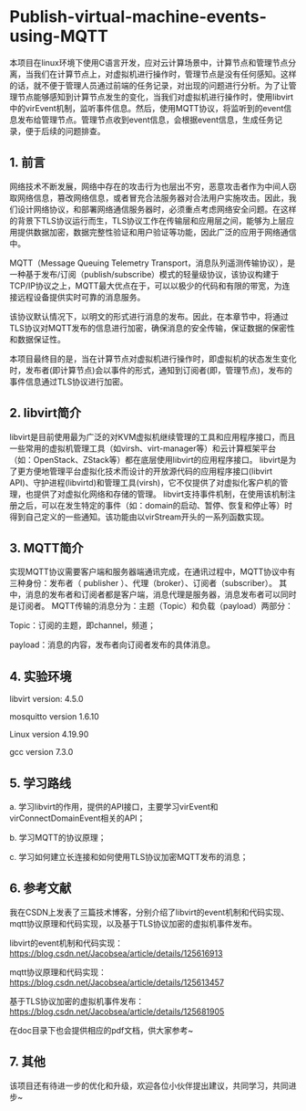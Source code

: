 # Publish-virtual-machine-events-using-MQTT
本项目在linux环境下使用C语言开发，应对云计算场景中，计算节点和管理节点分离，当我们在计算节点上，对虚拟机进行操作时，管理节点是没有任何感知。这样的话，就不便于管理人员通过前端的任务记录，对出现的问题进行分析。为了让管理节点能够感知到计算节点发生的变化，当我们对虚拟机进行操作时，使用libvirt中的virEvent机制，监听事件信息。然后，使用MQTT协议，将监听到的event信息发布给管理节点。管理节点收到event信息，会根据event信息，生成任务记录，便于后续的问题排查。

## 1. 前言
网络技术不断发展，网络中存在的攻击行为也层出不穷，恶意攻击者作为中间人窃取网络信息，篡改网络信息，或者冒充合法服务器对合法用户实施攻击。因此，我们设计网络协议，和部署网络通信服务器时，必须重点考虑网络安全问题。在这样的背景下TLS协议运行而生，TLS协议工作在传输层和应用层之间，能够为上层应用提供数据加密，数据完整性验证和用户验证等功能，因此广泛的应用于网络通信中。

MQTT（Message Queuing Telemetry Transport，消息队列遥测传输协议），是一种基于发布/订阅（publish/subscribe）模式的轻量级协议，该协议构建于TCP/IP协议之上，MQTT最大优点在于，可以以极少的代码和有限的带宽，为连接远程设备提供实时可靠的消息服务。

该协议默认情况下，以明文的形式进行消息的发布。因此，在本章节中，将通过TLS协议对MQTT发布的信息进行加密，确保消息的安全传输，保证数据的保密性和数据保证性。

本项目最终目的是，当在计算节点对虚拟机进行操作时，即虚拟机的状态发生变化时，发布者(即计算节点)会以事件的形式，通知到订阅者(即，管理节点)，发布的事件信息通过TLS协议进行加密。

## 2. libvirt简介
libvirt是目前使用最为广泛的对KVM虚拟机继续管理的工具和应用程序接口，而且一些常用的虚拟机管理工具（如virsh、virt-manager等）和云计算框架平台（如：OpenStack、ZStack等）都在底层使用libvirt的应用程序接口。
libvirt是为了更方便地管理平台虚拟化技术而设计的开放源代码的应用程序接口(libvirt API)、守护进程(libvirtd)和管理工具(virsh)，它不仅提供了对虚拟化客户机的管理，也提供了对虚拟化网络和存储的管理。
libvirt支持事件机制，在使用该机制注册之后，可以在发生特定的事件（如：domain的启动、暂停、恢复和停止等）时得到自己定义的一些通知。该功能由以virStream开头的一系列函数实现。

## 3. MQTT简介
实现MQTT协议需要客户端和服务器端通讯完成，在通讯过程中，MQTT协议中有三种身份：发布者（ publisher ）、代理（broker）、订阅者（subscriber）。
其中，消息的发布者和订阅者都是客户端，消息代理是服务器，消息发布者可以同时是订阅者。
MQTT传输的消息分为：主题（Topic）和负载（payload）两部分：

Topic：订阅的主题，即channel，频道；

payload：消息的内容，发布者向订阅者发布的具体消息。

## 4. 实验环境
libvirt version: 4.5.0

mosquitto version 1.6.10

Linux version 4.19.90

gcc version 7.3.0

## 5. 学习路线
a. 学习libvirt的作用，提供的API接口，主要学习virEvent和virConnectDomainEvent相关的API；

b. 学习MQTT的协议原理；

c. 学习如何建立长连接和如何使用TLS协议加密MQTT发布的消息；

## 6. 参考文献
我在CSDN上发表了三篇技术博客，分别介绍了libvirt的event机制和代码实现、mqtt协议原理和代码实现，以及基于TLS协议加密的虚拟机事件发布。

libvirt的event机制和代码实现：https://blog.csdn.net/Jacobsea/article/details/125616913

mqtt协议原理和代码实现：https://blog.csdn.net/Jacobsea/article/details/125613457

基于TLS协议加密的虚拟机事件发布：https://blog.csdn.net/Jacobsea/article/details/125681905

在doc目录下也会提供相应的pdf文档，供大家参考~

## 7. 其他
该项目还有待进一步的优化和升级，欢迎各位小伙伴提出建议，共同学习，共同进步~

